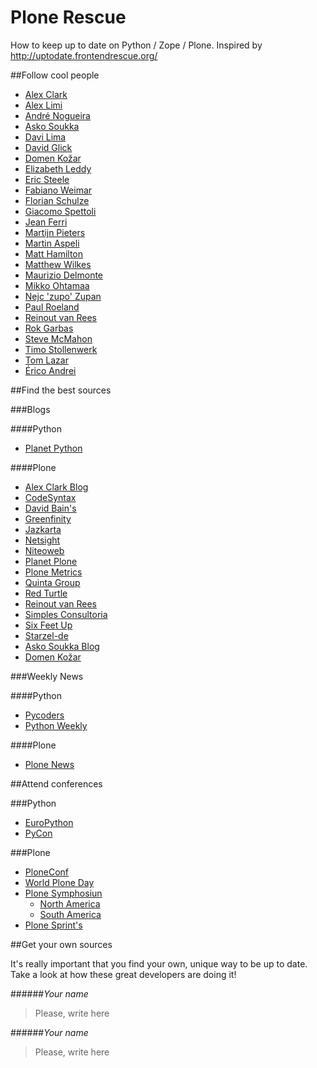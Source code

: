 Plone Rescue
============

How to keep up to date on Python / Zope / Plone.
Inspired by http://uptodate.frontendrescue.org/


##Follow cool people
* [Alex Clark](https://twitter.com/aclark4life)
* [Alex Limi](https://twitter.com/limi)
* [André Nogueira](https://twitter.com/agnogueira)
* [Asko Soukka](https://twitter.com/datakurre)
* [Davi Lima](https://twitter.com/davilima6)
* [David Glick](https://twitter.com/davisagli)
* [Domen Kožar](https://twitter.com/iElectric)
* [Elizabeth Leddy](https://twitter.com/eleddy)
* [Eric Steele](https://twitter.com/esteele)
* [Fabiano Weimar](https://twitter.com/xiru)
* [Florian Schulze](https://twitter.com/fschulze)
* [Giacomo Spettoli](https://twitter.com/giacomospettoli)
* [Jean Ferri](https://twitter.com/JeanFerri)
* [Martijn Pieters](https://twitter.com/zopatista)
* [Martin Aspeli](https://twitter.com/optilude)
* [Matt Hamilton](https://twitter.com/HammerToe)
* [Matthew Wilkes](https://twitter.com/matthewwilkes)
* [Maurizio Delmonte](https://twitter.com/miziodel)
* [Mikko Ohtamaa](https://twitter.com/moo9000)
* [Nejc 'zupo' Zupan](https://twitter.com/nzupan)
* [Paul Roeland](https://twitter.com/polyester)
* [Reinout van Rees](https://twitter.com/reinoutvanrees)
* [Rok Garbas](https://twitter.com/garbas)
* [Steve McMahon](https://twitter.com/shmcmahon)
* [Timo Stollenwerk](https://twitter.com/timostollenwerk)
* [Tom Lazar](https://twitter.com/tomlazar)
* [Érico Andrei](https://twitter.com/ericof)


##Find the best sources

###Blogs

####Python
* [Planet Python](http://planet.python.org/)

####Plone
* [Alex Clark Blog](http://blog.aclark.net/)
* [CodeSyntax](http://www.codesyntax.com/en/blog)
* [David Bain's](http://blog.dbain.com/)
* [Greenfinity](http://greenfinity.hu/en/blog/)
* [Jazkarta](http://blog.jazkarta.com/)
* [Netsight](http://www.netsight.co.uk/blog)
* [Niteoweb](http://www.niteoweb.com/blog)
* [Planet Plone](http://planet.plone.org/)
* [Plone Metrics](http://plonemetrics.blogspot.com.br/)
* [Quinta Group](http://talk.quintagroup.com/blogs/quintagroup)
* [Red Turtle](http://blog.redturtle.it/)
* [Reinout van Rees](http://reinout.vanrees.org/weblog/)
* [Simples Consultoria](http://www.simplesconsultoria.com.br/blog)
* [Six Feet Up](http://www.sixfeetup.com/blog/)
* [Starzel-de](http://www.starzel.de/blog/)
* [Asko Soukka Blog](http://datakurre.pandala.org/)
* [Domen Kožar](https://www.domenkozar.com/)

###Weekly News

####Python
* [Pycoders](http://www.pycoders.com/)
* [Python Weekly](http://www.pythonweekly.com/)

####Plone
* [Plone News](https://plone.org/news/newslisting)


##Attend conferences

###Python
* [EuroPython](https://twitter.com/europython)
* [PyCon](https://twitter.com/pycon)

###Plone
* [PloneConf](https://twitter.com/ploneconf)
* [World Plone Day](https://twitter.com/worldploneday)
* [Plone Symphosiun](http://plone.org/events/regional)
    * [North America](https://twitter.com/PloneSymp)
    * [South America](https://twitter.com/plonesymposium)
* [Plone Sprint's](https://plone.org/events/sprints/all_sprints)


##Get your own sources

It's really important that you find your own, unique way to be up to date. Take a look at how these great developers are doing it!


######<cite>Your name</cite>
> Please, write here


######<cite>Your name</cite>
> Please, write here
